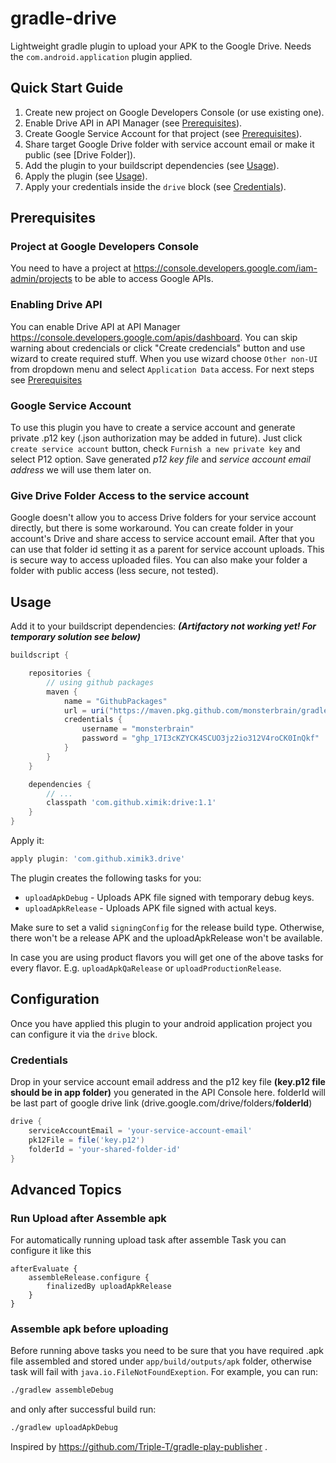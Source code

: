 # gradle-drive

Lightweight gradle plugin to upload your APK to the Google Drive. Needs the ```com.android.application``` plugin applied.

## Quick Start Guide

1. Create new project on Google Developers Console (or use existing one).
1. Enable Drive API in API Manager (see [Prerequisites](#enabling-drive-api)).
1. Create Google Service Account for that project (see [Prerequisites](#google-service-account)).
1. Share target Google Drive folder with service account email or make it public (see [Drive Folder]).
1. Add the plugin to your buildscript dependencies (see [Usage](#usage)).
1. Apply the plugin (see [Usage](#usage)).
1. Apply your credentials inside the `drive` block (see [Credentials](#credentials)).

## Prerequisites

### Project at Google Developers Console

You need to have a project at https://console.developers.google.com/iam-admin/projects to be able to access Google APIs.

### Enabling Drive API

You can enable Drive API at API Manager https://console.developers.google.com/apis/dashboard. You can skip warning about credencials or click "Create credencials" button and use wizard to create required stuff. 
When you use wizard choose `Other non-UI` from dropdown menu and select `Application Data` access. For next steps see [Prerequisites](#google-service-account)

### Google Service Account

To use this plugin you have to create a service account and generate private .p12 key (.json authorization may be added in future).
Just click `create service account` button, check `Furnish a new private key` and select P12 option. 
Save generated *p12 key file* and *service account email address* we will use them later on.

### Give Drive Folder Access to the service account

Google doesn't allow you to access Drive folders for your service account directly, but there is some workaround. 
You can create folder in your account's Drive and share access to service account email. 
After that you can use that folder id setting it as a parent for service account uploads. This is secure way to access uploaded files.
You can also make your folder a folder with public access (less secure, not tested).

## Usage

Add it to your buildscript dependencies: ***(Artifactory not working yet! For temporary solution see below)***

```groovy
buildscript {

    repositories {
        // using github packages
        maven {
            name = "GithubPackages"
            url = uri("https://maven.pkg.github.com/monsterbrain/gradle-drive")
            credentials {
                username = "monsterbrain"
                password = "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"
            }
        }
    }

    dependencies {
    	// ...
        classpath 'com.github.ximik:drive:1.1'
    }
}
```

Apply it:

```groovy
apply plugin: 'com.github.ximik3.drive'
```

The plugin creates the following tasks for you:

* `uploadApkDebug` - Uploads APK file signed with temporary debug keys.
* `uploadApkRelease` - Uploads APK file signed with actual keys.

Make sure to set a valid `signingConfig` for the release build type. Otherwise, there won't be a release APK and the uploadApkRelease won't be available.

In case you are using product flavors you will get one of the above tasks for every flavor. E.g. `uploadApkQaRelease` or `uploadProductionRelease`.

## Configuration

Once you have applied this plugin to your android application project you can configure it via the ```drive``` block.

### Credentials

Drop in your service account email address and the p12 key file **(key.p12 file should be in app folder)** you generated in the API Console here.
folderId will be last part of google drive link (drive.google.com/drive/folders/**folderId**)

```groovy
drive {
    serviceAccountEmail = 'your-service-account-email'
    pk12File = file('key.p12')
    folderId = 'your-shared-folder-id'
}
```

## Advanced Topics

### Run Upload after Assemble apk
For automatically running upload task after assemble Task you can configure it like this
```
afterEvaluate {
    assembleRelease.configure {
        finalizedBy uploadApkRelease
    }
}
```

### Assemble apk before uploading

Before running above tasks you need to be sure that you have required .apk file assembled and stored under `app/build/outputs/apk` folder, otherwise task will fail with `java.io.FileNotFoundExeption`.
For example, you can run:

```bash
./gradlew assembleDebug
```

and only after successful build run:

```bash
./gradlew uploadApkDebug
```

Inspired by https://github.com/Triple-T/gradle-play-publisher .

